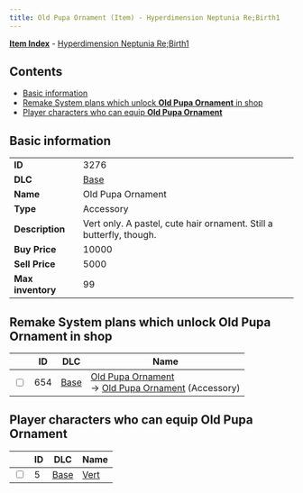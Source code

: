 ```yaml
---
title: Old Pupa Ornament (Item) - Hyperdimension Neptunia Re;Birth1
---
```


[**Item Index**](/neptunia/rb1/item/index.html) - [Hyperdimension Neptunia Re;Birth1](/neptunia/rb1)

## Contents

- [Basic information](#basic-information)
- [Remake System plans which unlock **Old Pupa Ornament** in shop](#remake-system-plans-which-unlock-old-pupa-ornament-in-shop)
- [Player characters who can equip **Old Pupa Ornament**](#player-characters-who-can-equip-old-pupa-ornament)

## Basic information

|   |   |
| -- | -- |
| **ID** | 3276 |
| **DLC** | [Base](/neptunia/rb1/dlc/1-base.html) |
| **Name** | Old Pupa Ornament |
| **Type** | Accessory |
| **Description** | Vert only. A pastel, cute hair ornament. Still a butterfly, though. |
| **Buy Price** | 10000 |
| **Sell Price** | 5000 |
| **Max inventory** | 99 |


## Remake System plans which unlock **Old Pupa Ornament** in shop

|    | ID | DLC | Name |
| -- | -- | --- | ---- |
| <input type="checkbox" id="rb1-remake-1-654" class="trackbox" /> | 654 | [Base](/neptunia/rb1/dlc/1-base.html) | [Old Pupa Ornament](/neptunia/rb1/remake/1-654-old-pupa-ornament.html)<br /> → [Old Pupa Ornament](/neptunia/rb1/item/1-3276-old-pupa-ornament.html) (Accessory) |


## Player characters who can equip **Old Pupa Ornament**

|    | ID | DLC | Name |
| -- | -- | --- | ---- |
| <input type="checkbox" id="rb1-player-1-5" class="trackbox" /> | 5 | [Base](/neptunia/rb1/dlc/1-base.html) | [Vert](/neptunia/rb1/player/1-5-vert.html) |

